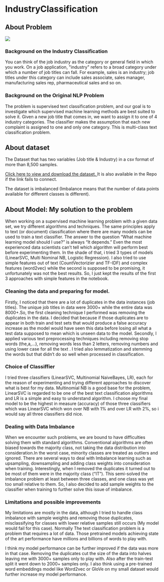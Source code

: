 # IndustryClassification

## About Problem 
![](https://miro.medium.com/max/960/0*NjOVwfcpoIYT7FxB.)

### Background on the Industry Classification
You can think of the job industry as the category or general field in which you work. On a job application, "industry" refers to a broad category under which a number of job titles can fall. For example, sales is an industry; job titles under this category can include sales associate, sales manager, manufacturing sales rep, pharmaceutical sales and so on.

### Background on the Original NLP Problem
The problem is supervised text classification problem, and our goal is to investigate which supervised machine learning methods are best suited to solve it. Given a new job title that comes in, we want to assign it to one of 4 industry categories. The classifier makes the assumption that each new complaint is assigned to one and only one category. This is multi-class text classification problem.

## About dataset
The Dataset that has two variables (Job title & Industry) in a csv format of more than 8,500 samples.

[Click here to view and download the dataset. ](https://drive.google.com/file/d/1W_MO19MlDDUn0qCfxEaVxGKKlKHsFFly/view)
It is also available in the Repo if the link fails to connect.

The dataset is imbalanced (Imbalance means that the number of data points available for different classes is different).

## About Model: My solution to the problem
When working on a supervised machine learning problem with a given data set, we try
different algorithms and techniques. The same principles apply to text (or document)
classification where there are many models can be used to train a text classifier. The
answer to the question “What machine learning model should I use?” is always “It
depends.” Even the most experienced data scientists can’t tell which algorithm will
perform best before experimenting them.
In the shade of that, i tried 3 types of models (LinearSVC, Multi Nominal NB, Logistic
Regression). I also tried to use simple features out of text (CountVectorizier and TF-IDF)
and complex features (word2vec) while the second is supposed to be promising, it
unfortunately was not the best results. So, I just kept the results of the first 3
approaches with simple features in the notebook.

### Cleaning the data and preparing for model.
Firstly, I noticed that there are a lot of duplicates in the data instances (job titles). The
unique job titles in data were 3000+ while the entire data was 8000+.So, the first
cleaning technique I performed was removing the duplicates in the data. I decided that
because if those duplicates are to appear in both train and test sets that would produce
a false accuracy increase as the model would have seen this data before losing all what
a test data supposed to mean which is unseen data to the model.
Secondly, I applied various text preprocessing techniques including removing stop
words (the,a,...), removing words less than 2 letters, removing numbers and  using
lower case for all the text . I tried also lemmatization and stemming the words but that
didn’t do so well when processed in classification.

### Choice of Classiffier
I tried three classifiers (LinearSVC, Multinomial NaiveBayes, LR), each for the reason of
experimenting and trying different approaches to discover what is best for my data.
Multinomial NB is a good base for the problem, LinearSVC is regarded to be one of the
best text classification algorithms and LR is a simple and easy to understand algorithm.
I choose my final model to be the highest in measure (accuracy) of those three
classifiers which was LinearSVC which won over NB with 1% and over LR with 2%, so i
would say all three classifiers did nice.

### Dealing with Data Imbalance 
When we encounter such problems, we are bound to have difficulties solving them with
standard algorithms. Conventional algorithms are often biased towards the majority
class, not taking the data distribution into consideration.In the worst case, minority
classes are treated as outliers and ignored. There are several ways to deal with
Imbalance learning such as upsampling, downsampling and adding class weights into
consideration when training.
Interestingly, when I removed the duplicates it turned out to be most of them were in
the majority class (“IT”). This semi-solved the imbalance problem at least between three
classes, and one class was yet too small relative to them. So, I also decided to add
sample weights to the classifier when training to further solve this issue of imbalance.

### Limitations and possible improvements
My limitations are mostly in the data, although I tried to handle class imbalance with
sample weights and removing those duplicates, misclassifying for classes with lower
relative samples still occurs (My model would fail for this case). Normally The text
classification problem is a problem that requires a lot of data. Those pretrained models
achieving state of the art performance have millions and billions of words to play with.

I think my model performance can be further improved if the data was more in that
case. Removing the duplicates cut the size of the data into halves leaving me with
3000+ samples only to play with. Also after the train-test split it went down to 2000+
samples only. I also think using a pre-trained word embeddings model like Word2vec or
GloVe on my small dataset would further increase my model performance.






